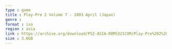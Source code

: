 ```yaml
---
type : game
title : Play-Pre 2 Volume 7 - 2003 April (Japan)
genre : 
format : iso
region : asia
link : https://archive.org/download/PS2-ASIA-ROMS321COM/Play-Pre%202%20Volume%207%20-%202003%20April%20%28Japan%29.7z
size : 3.0GB
---
```

